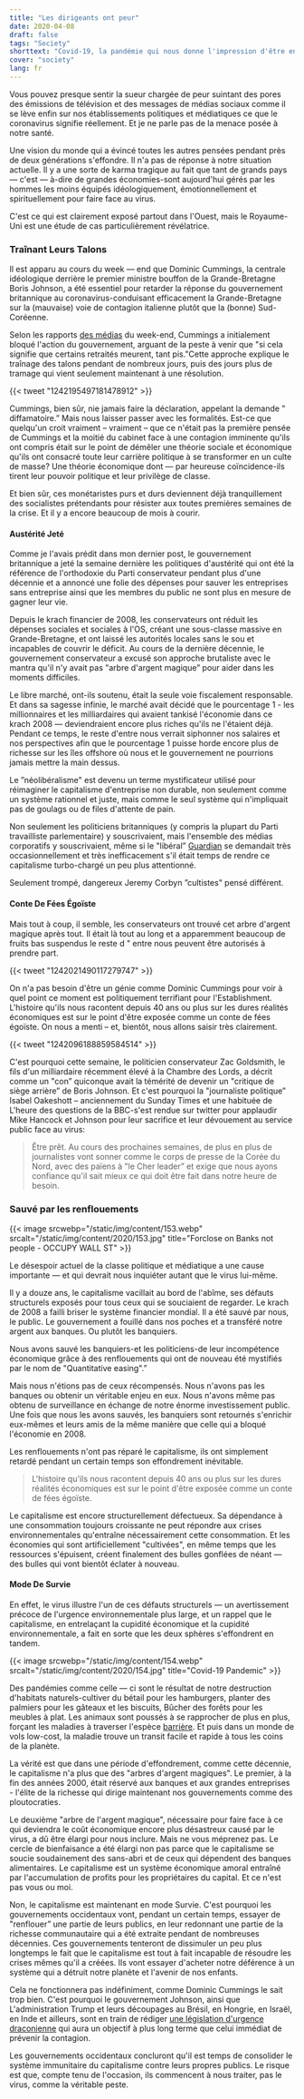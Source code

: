 ```yaml
---
title: "Les dirigeants ont peur"
date: 2020-04-08
draft: false
tags: "Society"
shorttext: "Covid-19, la pandémie qui nous donne l'impression d'être en prison et de perdre la vie. Mais qui est le plus peur? Nous, ou les élites?"
cover: "society"
lang: fr
---
```


Vous pouvez presque sentir la sueur chargée de peur suintant des pores des émissions de télévision et des messages de médias sociaux comme il se lève enfin sur nos établissements politiques et médiatiques ce que le coronavirus signifie réellement. Et je ne parle pas de la menace posée à notre santé.

Une vision du monde qui a évincé toutes les autres pensées pendant près de deux générations s'effondre. Il n'a pas de réponse à notre situation actuelle. Il y a une sorte de karma tragique au fait que tant de grands pays — c'est — à-dire de grandes économies-sont aujourd'hui gérés par les hommes les moins équipés idéologiquement, émotionnellement et spirituellement pour faire face au virus.

C'est ce qui est clairement exposé partout dans l'Ouest, mais le Royaume-Uni est une étude de cas particulièrement révélatrice.

### Traînant Leurs Talons

Il est apparu au cours du week — end que Dominic Cummings, la centrale idéologique derrière le premier ministre bouffon de la Grande-Bretagne Boris Johnson, a été essentiel pour retarder la réponse du gouvernement britannique au coronavirus-conduisant efficacement la Grande-Bretagne sur la (mauvaise) voie de contagion italienne plutôt que la (bonne) Sud-Coréenne.

Selon les rapports [des médias](https://www.theguardian.com/politics/2020/mar/22/no-10-denies-claim-dominic-cummings-argued-to-let-old-people-die "No 10 denies claim Dominic Cummings argued to 'let old people die'") du week-end, Cummings a initialement bloqué l'action du gouvernement, arguant de la peste à venir que "si cela signifie que certains retraités meurent, tant pis."Cette approche explique le traînage des talons pendant de nombreux jours, puis des jours plus de tramage qui vient seulement maintenant à une résolution.

{{< tweet "1242195497181478912" >}}

Cummings, bien sûr, nie jamais faire la déclaration, appelant la demande " diffamatoire.” Mais nous laisser passer avec les formalités. Est-ce que quelqu'un croit vraiment – vraiment – que ce n'était pas la première pensée de Cummings et la moitié du cabinet face à une contagion imminente qu'ils ont compris était sur le point de démêler une théorie sociale et économique qu'ils ont consacré toute leur carrière politique à se transformer en un culte de masse? Une théorie économique dont — par heureuse coïncidence-ils tirent leur pouvoir politique et leur privilège de classe.

Et bien sûr, ces monétaristes purs et durs deviennent déjà tranquillement des socialistes prétendants pour résister aux toutes premières semaines de la crise. Et il y a encore beaucoup de mois à courir.

#### Austérité Jeté

Comme je l'avais prédit dans mon dernier post, le gouvernement britannique a jeté la semaine dernière les politiques d'austérité qui ont été la référence de l'orthodoxie du Parti conservateur pendant plus d'une décennie et a annoncé une folie des dépenses pour sauver les entreprises sans entreprise ainsi que les membres du public ne sont plus en mesure de gagner leur vie.

Depuis le krach financier de 2008, les conservateurs ont réduit les dépenses sociales et sociales à l'OS, créant une sous-classe massive en Grande-Bretagne, et ont laissé les autorités locales sans le sou et incapables de couvrir le déficit. Au cours de la dernière décennie, le gouvernement conservateur a excusé son approche brutaliste avec le mantra qu'il n'y avait pas "arbre d'argent magique” pour aider dans les moments difficiles.

Le libre marché, ont-ils soutenu, était la seule voie fiscalement responsable. Et dans sa sagesse infinie, le marché avait décidé que le pourcentage 1 - les millionnaires et les milliardaires qui avaient tankisé l'économie dans ce krach 2008 — deviendraient encore plus riches qu'ils ne l'étaient déjà. Pendant ce temps, le reste d'entre nous verrait siphonner nos salaires et nos perspectives afin que le pourcentage 1 puisse horde encore plus de richesse sur les îles offshore où nous et le gouvernement ne pourrions jamais mettre la main dessus.

Le ”néolibéralisme" est devenu un terme mystificateur utilisé pour réimaginer le capitalisme d'entreprise non durable, non seulement comme un système rationnel et juste, mais comme le seul système qui n'impliquait pas de goulags ou de files d'attente de pain.

Non seulement les politiciens britanniques (y compris la plupart du Parti travailliste parlementaire) y souscrivaient, mais l'ensemble des médias corporatifs y souscrivaient, même si le "libéral” [Guardian](https://www.theguardian.com/world/2019/may/28/uk-and-territories-are-greatest-enabler-of-tax-avoidance-study-says "This article is more than 10 months old UK and territories are 'greatest enabler' of tax avoidance, study says")  se demandait très occasionnellement et très inefficacement s'il était temps de rendre ce capitalisme turbo-chargé un peu plus attentionné.

Seulement trompé, dangereux Jeremy Corbyn ”cultistes" pensé différent.

#### Conte De Fées Égoïste

Mais tout à coup, il semble, les conservateurs ont trouvé cet arbre d'argent magique après tout. Il était là tout au long et a apparemment beaucoup de fruits bas suspendus le reste d " entre nous peuvent être autorisés à prendre part.

{{< tweet "1242021490117279747" >}}

On n'a pas besoin d'être un génie comme Dominic Cummings pour voir à quel point ce moment est politiquement terrifiant pour l'Establishment. L'histoire qu'ils nous racontent depuis 40 ans ou plus sur les dures réalités économiques est sur le point d'être exposée comme un conte de fées égoïste. On nous a menti – et, bientôt, nous allons saisir très clairement.

{{< tweet "1242096188859584514" >}}

C'est pourquoi cette semaine, le politicien conservateur Zac Goldsmith, le fils d'un milliardaire récemment élevé à la Chambre des Lords, a décrit comme un "con” quiconque avait la témérité de devenir un "critique de siège arrière” de Boris Johnson. Et c'est pourquoi la "journaliste politique” Isabel Oakeshott – anciennement du Sunday Times et une habituée de L'heure des questions de la BBC-s'est rendue sur twitter pour applaudir Mike Hancock et Johnson pour leur sacrifice et leur dévouement au service public face au virus:

> Être prêt. Au cours des prochaines semaines, de plus en plus de journalistes vont sonner comme le corps de presse de la Corée du Nord, avec des païens à "le Cher leader” et exige que nous ayons confiance qu'il sait mieux ce qui doit être fait dans notre heure de besoin.

### Sauvé par les renflouements

{{< image srcwebp="/static/img/content/153.webp" srcalt="/static/img/content/2020/153.jpg" title="Forclose on Banks not people - OCCUPY WALL ST" >}}

Le désespoir actuel de la classe politique et médiatique a une cause importante — et qui devrait nous inquiéter autant que le virus lui-même.

Il y a douze ans, le capitalisme vacillait au bord de l'abîme, ses défauts structurels exposés pour tous ceux qui se souciaient de regarder. Le krach de 2008 a failli briser le système financier mondial. Il a été sauvé par nous, le public. Le gouvernement a fouillé dans nos poches et a transféré notre argent aux banques. Ou plutôt les banquiers.

Nous avons sauvé les banquiers-et les politiciens-de leur incompétence économique grâce à des renflouements qui ont de nouveau été mystifiés par le nom de "Quantitative easing".”

Mais nous n'étions pas de ceux récompensés. Nous n'avons pas les banques ou obtenir un véritable enjeu en eux. Nous n'avons même pas obtenu de surveillance en échange de notre énorme investissement public. Une fois que nous les avons sauvés, les banquiers sont retournés s'enrichir eux-mêmes et leurs amis de la même manière que celle qui a bloqué l'économie en 2008.

Les renflouements n'ont pas réparé le capitalisme, ils ont simplement retardé pendant un certain temps son effondrement inévitable.

> L'histoire qu'ils nous racontent depuis 40 ans ou plus sur les dures réalités économiques est sur le point d'être exposée comme un conte de fées égoïste.

Le capitalisme est encore structurellement défectueux. Sa dépendance à une consommation toujours croissante ne peut répondre aux crises environnementales qu'entraîne nécessairement cette consommation. Et les économies qui sont artificiellement "cultivées", en même temps que les ressources s'épuisent, créent finalement des bulles gonflées de néant — des bulles qui vont bientôt éclater à nouveau.

#### Mode De Survie

En effet, le virus illustre l'un de ces défauts structurels — un avertissement précoce de l'urgence environnementale plus large, et un rappel que le capitalisme, en entrelaçant la cupidité économique et la cupidité environnementale, a fait en sorte que les deux sphères s'effondrent en tandem.

{{< image srcwebp="/static/img/content/154.webp" srcalt="/static/img/content/2020/154.jpg" title="Covid-19 Pandemic" >}}

Des pandémies comme celle — ci sont le résultat de notre destruction d'habitats naturels-cultiver du bétail pour les hamburgers, planter des palmiers pour les gâteaux et les biscuits, Bûcher des forêts pour les meubles à plat. Les animaux sont poussés à se rapprocher de plus en plus, forçant les maladies à traverser l'espèce [barrière](https://www.theguardian.com/environment/2020/mar/18/tip-of-the-iceberg-is-our-destruction-of-nature-responsible-for-covid-19-aoe "'Tip of the iceberg': is our destruction of nature responsible for Covid-19?"). Et puis dans un monde de vols low-cost, la maladie trouve un transit facile et rapide à tous les coins de la planète.

La vérité est que dans une période d'effondrement, comme cette décennie, le capitalisme n'a plus que des "arbres d'argent magiques". Le premier, à la fin des années 2000, était réservé aux banques et aux grandes entreprises - l'élite de la richesse qui dirige maintenant nos gouvernements comme des ploutocraties.

Le deuxième "arbre de l'argent magique", nécessaire pour faire face à ce qui deviendra le coût économique encore plus désastreux causé par le virus, a dû être élargi pour nous inclure. Mais ne vous méprenez pas. Le cercle de bienfaisance a été élargi non pas parce que le capitalisme se soucie soudainement des sans-abri et de ceux qui dépendent des banques alimentaires. Le capitalisme est un système économique amoral entraîné par l'accumulation de profits pour les propriétaires du capital. Et ce n'est pas vous ou moi.

Non, le capitalisme est maintenant en mode Survie. C'est pourquoi les gouvernements occidentaux vont, pendant un certain temps, essayer de "renflouer” une partie de leurs publics, en leur redonnant une partie de la richesse communautaire qui a été extraite pendant de nombreuses décennies. Ces gouvernements tenteront de dissimuler un peu plus longtemps le fait que le capitalisme est tout à fait incapable de résoudre les crises mêmes qu'il a créées. Ils vont essayer d'acheter notre déférence à un système qui a détruit notre planète et l'avenir de nos enfants.

Cela ne fonctionnera pas indéfiniment, comme Dominic Cummings le sait trop bien. C'est pourquoi le gouvernement Johnson, ainsi que L'administration Trump et leurs découpages au Brésil, en Hongrie, en Israël, en Inde et ailleurs, sont en train de rédiger [une législation d'urgence draconienne](https://www.independent.co.uk/news/uk/politics/coronavirus-boris-johnson-emergency-laws-powers-vote-a9416251.html "Boris Johnson faces Commons revolt over emergency coronavirus laws") qui aura un objectif à plus long terme que celui immédiat de prévenir la contagion.

Les gouvernements occidentaux concluront qu'il est temps de consolider le système immunitaire du capitalisme contre leurs propres publics. Le risque est que, compte tenu de l'occasion, ils commencent à nous traiter, pas le virus, comme la véritable peste.
